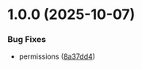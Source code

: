 # 1.0.0 (2025-10-07)


### Bug Fixes

* permissions ([8a37dd4](https://github.com/Caul137/Docker-CI-Actions/commit/8a37dd4a8cab52e23fee2251ec3acb437f09b563))
